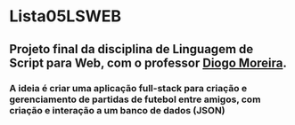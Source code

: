 # Lista05LSWEB

## Projeto final da disciplina de Linguagem de Script para Web, com o professor [Diogo Moreira](https://github.com/diogomoreira).

### A ideia é criar uma aplicação full-stack para criação e gerenciamento de partidas de futebol entre amigos, com criação e interação a um banco de dados (JSON)
